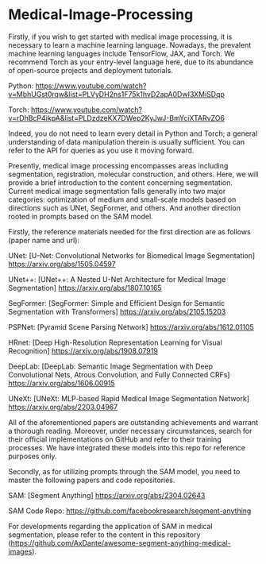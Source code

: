# Medical-Image-Processing

Firstly, if you wish to get started with medical image processing, it is necessary to learn a machine learning language. Nowadays, the prevalent machine learning languages include TensorFlow, JAX, and Torch. We recommend Torch as your entry-level language here, due to its abundance of open-source projects and deployment tutorials.

Python: https://www.youtube.com/watch?v=MbhUGst0rqw&list=PLVyDH2ns1F75k1hvD2apA0DwI3XMiSDqp

Torch: https://www.youtube.com/watch?v=rDhBcP4ikpA&list=PLDzdzeKX7DWep2KyJwJ-BmYciXTARvZO6

Indeed, you do not need to learn every detail in Python and Torch; a general understanding of data manipulation therein is usually sufficient. You can refer to the API for queries as you use it moving forward.

Presently, medical image processing encompasses areas including segmentation, registration, molecular construction, and others. Here, we will provide a brief introduction to the content concerning segmentation. Current medical image segmentation falls generally into two major categories: optimization of medium and small-scale models based on directions such as UNet, SegFormer, and others. And another direction rooted in prompts based on the SAM model.

Firstly, the reference materials needed for the first direction are as follows (paper name and url):

UNet: [U-Net: Convolutional Networks for Biomedical Image Segmentation] https://arxiv.org/abs/1505.04597

UNet++: [UNet++: A Nested U-Net Architecture for Medical Image Segmentation] https://arxiv.org/abs/1807.10165

SegFormer: [SegFormer: Simple and Efficient Design for Semantic Segmentation with Transformers] https://arxiv.org/abs/2105.15203

PSPNet: [Pyramid Scene Parsing Network] https://arxiv.org/abs/1612.01105

HRnet: [Deep High-Resolution Representation Learning for Visual Recognition] https://arxiv.org/abs/1908.07919

DeepLab: [DeepLab: Semantic Image Segmentation with Deep Convolutional Nets, Atrous Convolution, and Fully Connected CRFs] https://arxiv.org/abs/1606.00915

UNeXt: [UNeXt: MLP-based Rapid Medical Image Segmentation Network] https://arxiv.org/abs/2203.04967

All of the aforementioned papers are outstanding achievements and warrant a thorough reading. Moreover, under necessary circumstances, search for their official implementations on GitHub and refer to their training processes. We have integrated these models into this repo for reference purposes only.

Secondly, as for utilizing prompts through the SAM model, you need to master the following papers and code repositories.

SAM: [Segment Anything] https://arxiv.org/abs/2304.02643

SAM Code Repo: https://github.com/facebookresearch/segment-anything

For developments regarding the application of SAM in medical segmentation, please refer to the content in this repository (https://github.com/AxDante/awesome-segment-anything-medical-images).
